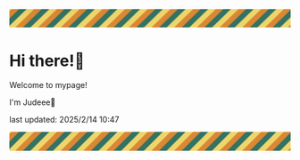 <!-- Header image -->
<img src="./pokemon/pokemon_40.png" width="1000">

# Hi there!👋

Welcome to mypage!

I'm Judeee🐷

last updated: 2025/2/14 10:47

<!-- Footer image -->
<img src="./pokemon/pokemon_40.png" width="1000">
